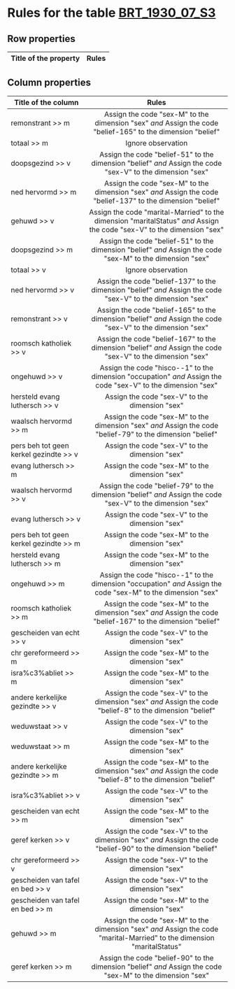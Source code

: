 # Rules for the table [BRT_1930_07_S3](https://github.com/cgueret/DataDump/blob/master/xls-marked/BRT_1930_07_S3_marked.xls?raw=true)
## Row properties
| Title of the property | Rules |
| --------------------- |:-----:|
## Column properties
| Title of the column | Rules |
| --------------------- |:-----:|
| remonstrant >> m | Assign the code "sex-M" to the dimension "sex" *and* Assign the code "belief-165" to the dimension "belief" |
| totaal >> m | Ignore observation |
| doopsgezind >> v | Assign the code "belief-51" to the dimension "belief" *and* Assign the code "sex-V" to the dimension "sex" |
| ned hervormd >> m | Assign the code "sex-M" to the dimension "sex" *and* Assign the code "belief-137" to the dimension "belief" |
| gehuwd >> v | Assign the code "marital-Married" to the dimension "maritalStatus" *and* Assign the code "sex-V" to the dimension "sex" |
| doopsgezind >> m | Assign the code "belief-51" to the dimension "belief" *and* Assign the code "sex-M" to the dimension "sex" |
| totaal >> v | Ignore observation |
| ned hervormd >> v | Assign the code "belief-137" to the dimension "belief" *and* Assign the code "sex-V" to the dimension "sex" |
| remonstrant >> v | Assign the code "belief-165" to the dimension "belief" *and* Assign the code "sex-V" to the dimension "sex" |
| roomsch katholiek >> v | Assign the code "belief-167" to the dimension "belief" *and* Assign the code "sex-V" to the dimension "sex" |
| ongehuwd >> v | Assign the code "hisco--1" to the dimension "occupation" *and* Assign the code "sex-V" to the dimension "sex" |
| hersteld evang luthersch >> v | Assign the code "sex-V" to the dimension "sex" |
| waalsch hervormd >> m | Assign the code "sex-M" to the dimension "sex" *and* Assign the code "belief-79" to the dimension "belief" |
| pers beh tot geen kerkel gezindte >> v | Assign the code "sex-V" to the dimension "sex" |
| evang luthersch >> m | Assign the code "sex-M" to the dimension "sex" |
| waalsch hervormd >> v | Assign the code "belief-79" to the dimension "belief" *and* Assign the code "sex-V" to the dimension "sex" |
| evang luthersch >> v | Assign the code "sex-V" to the dimension "sex" |
| pers beh tot geen kerkel gezindte >> m | Assign the code "sex-M" to the dimension "sex" |
| hersteld evang luthersch >> m | Assign the code "sex-M" to the dimension "sex" |
| ongehuwd >> m | Assign the code "hisco--1" to the dimension "occupation" *and* Assign the code "sex-M" to the dimension "sex" |
| roomsch katholiek >> m | Assign the code "sex-M" to the dimension "sex" *and* Assign the code "belief-167" to the dimension "belief" |
| gescheiden van echt >> v | Assign the code "sex-V" to the dimension "sex" |
| chr gereformeerd >> m | Assign the code "sex-M" to the dimension "sex" |
| isra%c3%abliet >> m | Assign the code "sex-M" to the dimension "sex" |
| andere kerkelijke gezindte >> v | Assign the code "sex-V" to the dimension "sex" *and* Assign the code "belief-8" to the dimension "belief" |
| weduwstaat >> v | Assign the code "sex-V" to the dimension "sex" |
| weduwstaat >> m | Assign the code "sex-M" to the dimension "sex" |
| andere kerkelijke gezindte >> m | Assign the code "sex-M" to the dimension "sex" *and* Assign the code "belief-8" to the dimension "belief" |
| isra%c3%abliet >> v | Assign the code "sex-V" to the dimension "sex" |
| gescheiden van echt >> m | Assign the code "sex-M" to the dimension "sex" |
| geref kerken >> v | Assign the code "sex-V" to the dimension "sex" *and* Assign the code "belief-90" to the dimension "belief" |
| chr gereformeerd >> v | Assign the code "sex-V" to the dimension "sex" |
| gescheiden van tafel en bed >> v | Assign the code "sex-V" to the dimension "sex" |
| gescheiden van tafel en bed >> m | Assign the code "sex-M" to the dimension "sex" |
| gehuwd >> m | Assign the code "sex-M" to the dimension "sex" *and* Assign the code "marital-Married" to the dimension "maritalStatus" |
| geref kerken >> m | Assign the code "belief-90" to the dimension "belief" *and* Assign the code "sex-M" to the dimension "sex" |

